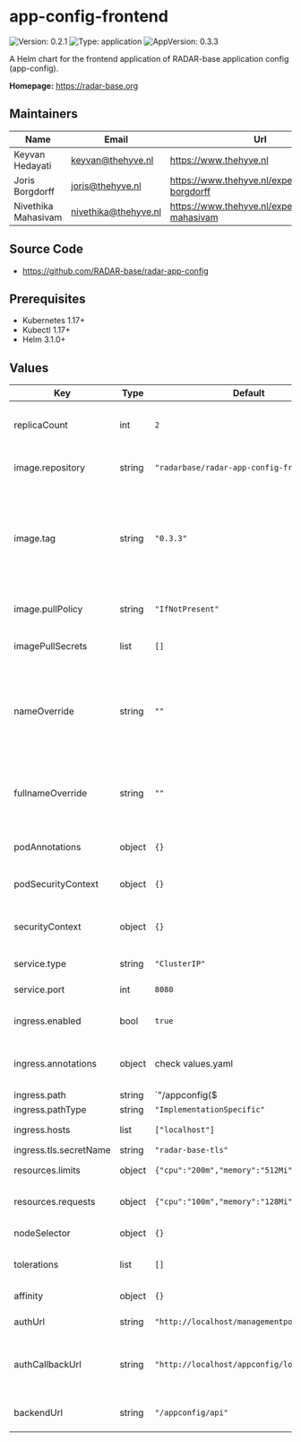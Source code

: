 

# app-config-frontend

![Version: 0.2.1](https://img.shields.io/badge/Version-0.2.1-informational?style=flat-square) ![Type: application](https://img.shields.io/badge/Type-application-informational?style=flat-square) ![AppVersion: 0.3.3](https://img.shields.io/badge/AppVersion-0.3.3-informational?style=flat-square)

A Helm chart for the frontend application of RADAR-base application config (app-config).

**Homepage:** <https://radar-base.org>

## Maintainers

| Name | Email | Url |
| ---- | ------ | --- |
| Keyvan Hedayati | <keyvan@thehyve.nl> | <https://www.thehyve.nl> |
| Joris Borgdorff | <joris@thehyve.nl> | <https://www.thehyve.nl/experts/joris-borgdorff> |
| Nivethika Mahasivam | <nivethika@thehyve.nl> | <https://www.thehyve.nl/experts/nivethika-mahasivam> |

## Source Code

* <https://github.com/RADAR-base/radar-app-config>

## Prerequisites
* Kubernetes 1.17+
* Kubectl 1.17+
* Helm 3.1.0+

## Values

| Key | Type | Default | Description |
|-----|------|---------|-------------|
| replicaCount | int | `2` | Number of Appconfig frontend replicas to deploy |
| image.repository | string | `"radarbase/radar-app-config-frontend"` | Appconfig frontend image repository |
| image.tag | string | `"0.3.3"` | Appconfig frontend image tag (immutable tags are recommended) Overrides the image tag whose default is the chart appVersion. |
| image.pullPolicy | string | `"IfNotPresent"` | Appconfig frontend image pull policy |
| imagePullSecrets | list | `[]` | Docker registry secret names as an array |
| nameOverride | string | `""` | String to partially override app-config-frontend.fullname template with a string (will prepend the release name) |
| fullnameOverride | string | `""` | String to fully override app-config-frontend.fullname template with a string |
| podAnnotations | object | `{}` | Annotations for Appconfig frontend pods |
| podSecurityContext | object | `{}` | Configure Appconfig pods' Security Context |
| securityContext | object | `{}` | Configure Appconfig containers' Security Context |
| service.type | string | `"ClusterIP"` | Kubernetes Service type |
| service.port | int | `8080` | Appconfig frontend port |
| ingress.enabled | bool | `true` | Enable ingress controller resource |
| ingress.annotations | object | check values.yaml | Annotations that define default ingress class, certificate issuer |
| ingress.path | string | `"/appconfig($|/)(.*)"` | Path within the url structure |
| ingress.pathType | string | `"ImplementationSpecific"` |  |
| ingress.hosts | list | `["localhost"]` | Hosts to accept requests from |
| ingress.tls.secretName | string | `"radar-base-tls"` | TLS Secret Name |
| resources.limits | object | `{"cpu":"200m","memory":"512Mi"}` | CPU/Memory resource limits |
| resources.requests | object | `{"cpu":"100m","memory":"128Mi"}` | CPU/Memory resource requests |
| nodeSelector | object | `{}` | Node labels for pod assignment |
| tolerations | list | `[]` | Toleration labels for pod assignment |
| affinity | object | `{}` | Affinity labels for pod assignment |
| authUrl | string | `"http://localhost/managementportal/oauth"` | Authorization URL of the IDP |
| authCallbackUrl | string | `"http://localhost/appconfig/login"` | Callback URL to where authorization-code should be returned |
| backendUrl | string | `"/appconfig/api"` | Base-URL of the App Config backend service |
